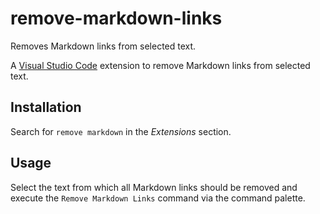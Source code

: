 # remove-markdown-links

Removes Markdown links from selected text.

A [Visual Studio Code](https://code.visualstudio.com/) extension to remove Markdown links from selected text.

## Installation

Search for `remove markdown` in the _Extensions_ section.

## Usage

Select the text from which all Markdown links should be removed and execute the `Remove Markdown Links` command via the command palette.